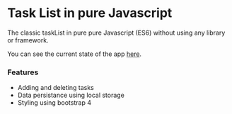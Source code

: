 # Task List in pure Javascript

The classic taskList in pure pure Javascript (ES6) without using any library or framework. 

You can see the current state of the app [here](https://ofmoreno06.github.io/TaskList-in-pure-JS/).  

### Features

- Adding and deleting tasks
- Data persistance using local storage
- Styling using bootstrap 4


